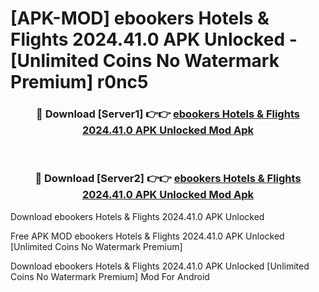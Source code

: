 # [APK-MOD] ebookers Hotels & Flights 2024.41.0 APK Unlocked - [Unlimited Coins No Watermark Premium] r0nc5



<div align="center">
<h3>🔴 Download [Server1] 👉👉 <a href="https://momento.my/?title=ebookers_Hotels_&_Flights_2024.41.0_APK_Unlocked">ebookers Hotels & Flights 2024.41.0 APK Unlocked Mod Apk</a></h3><br>

<h3>🔴 Download [Server2] 👉👉 <a href="https://momento.my/?title=ebookers_Hotels_&_Flights_2024.41.0_APK_Unlocked">ebookers Hotels & Flights 2024.41.0 APK Unlocked Mod Apk</a></h3>
</div>



Download ebookers Hotels & Flights 2024.41.0 APK Unlocked 

Free APK MOD ebookers Hotels & Flights 2024.41.0 APK Unlocked [Unlimited Coins No Watermark Premium]

Download ebookers Hotels & Flights 2024.41.0 APK Unlocked [Unlimited Coins No Watermark Premium] Mod For Android
